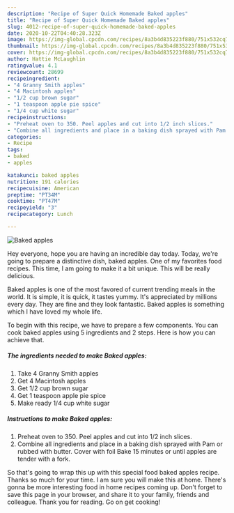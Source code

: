 ```yaml
---
description: "Recipe of Super Quick Homemade Baked apples"
title: "Recipe of Super Quick Homemade Baked apples"
slug: 4012-recipe-of-super-quick-homemade-baked-apples
date: 2020-10-22T04:40:28.323Z
image: https://img-global.cpcdn.com/recipes/8a3b4d835223f880/751x532cq70/baked-apples-recipe-main-photo.jpg
thumbnail: https://img-global.cpcdn.com/recipes/8a3b4d835223f880/751x532cq70/baked-apples-recipe-main-photo.jpg
cover: https://img-global.cpcdn.com/recipes/8a3b4d835223f880/751x532cq70/baked-apples-recipe-main-photo.jpg
author: Hattie McLaughlin
ratingvalue: 4.1
reviewcount: 28699
recipeingredient:
- "4 Granny Smith apples"
- "4 Macintosh apples"
- "1/2 cup brown sugar"
- "1 teaspoon apple pie spice"
- "1/4 cup white sugar"
recipeinstructions:
- "Preheat oven to 350. Peel apples and cut into 1/2 inch slices."
- "Combine all ingredients and place in a baking dish sprayed with Pam or rubbed with butter. Cover with foil Bake 15 minutes or until apples are tender with a fork."
categories:
- Recipe
tags:
- baked
- apples

katakunci: baked apples 
nutrition: 191 calories
recipecuisine: American
preptime: "PT34M"
cooktime: "PT47M"
recipeyield: "3"
recipecategory: Lunch

---
```



![Baked apples](https://img-global.cpcdn.com/recipes/8a3b4d835223f880/751x532cq70/baked-apples-recipe-main-photo.jpg)

Hey everyone, hope you are having an incredible day today. Today, we're going to prepare a distinctive dish, baked apples. One of my favorites food recipes. This time, I am going to make it a bit unique. This will be really delicious.

Baked apples is one of the most favored of current trending meals in the world. It is simple, it is quick, it tastes yummy. It's appreciated by millions every day. They are fine and they look fantastic. Baked apples is something which I have loved my whole life.




To begin with this recipe, we have to prepare a few components. You can cook baked apples using 5 ingredients and 2 steps. Here is how you can achieve that.

<!--inarticleads1-->

##### The ingredients needed to make Baked apples:

1. Take 4 Granny Smith apples
1. Get 4 Macintosh apples
1. Get 1/2 cup brown sugar
1. Get 1 teaspoon apple pie spice
1. Make ready 1/4 cup white sugar




<!--inarticleads2-->

##### Instructions to make Baked apples:

1. Preheat oven to 350. Peel apples and cut into 1/2 inch slices.
1. Combine all ingredients and place in a baking dish sprayed with Pam or rubbed with butter. Cover with foil Bake 15 minutes or until apples are tender with a fork.




So that's going to wrap this up with this special food baked apples recipe. Thanks so much for your time. I am sure you will make this at home. There's gonna be more interesting food in home recipes coming up. Don't forget to save this page in your browser, and share it to your family, friends and colleague. Thank you for reading. Go on get cooking!
